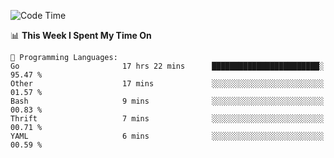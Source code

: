 <!--START_SECTION:waka-->
![Code Time](http://img.shields.io/badge/Code%20Time-535%20hrs%2020%20mins-blue)

📊 **This Week I Spent My Time On** 

```text
💬 Programming Languages: 
Go                       17 hrs 22 mins      ████████████████████████░   95.47 % 
Other                    17 mins             ░░░░░░░░░░░░░░░░░░░░░░░░░   01.57 % 
Bash                     9 mins              ░░░░░░░░░░░░░░░░░░░░░░░░░   00.83 % 
Thrift                   7 mins              ░░░░░░░░░░░░░░░░░░░░░░░░░   00.71 % 
YAML                     6 mins              ░░░░░░░░░░░░░░░░░░░░░░░░░   00.59 % 
```


<!--END_SECTION:waka-->